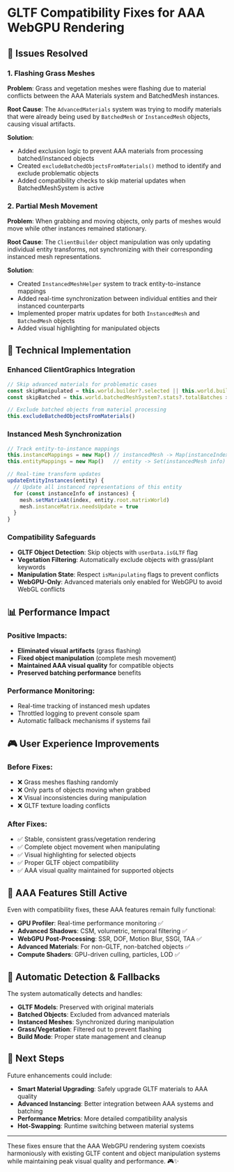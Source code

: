# GLTF Compatibility Fixes for AAA WebGPU Rendering

## 🎯 Issues Resolved

### **1. Flashing Grass Meshes**
**Problem**: Grass and vegetation meshes were flashing due to material conflicts between the AAA Materials system and BatchedMesh instances.

**Root Cause**: The `AdvancedMaterials` system was trying to modify materials that were already being used by `BatchedMesh` or `InstancedMesh` objects, causing visual artifacts.

**Solution**: 
- Added exclusion logic to prevent AAA materials from processing batched/instanced objects
- Created `excludeBatchedObjectsFromMaterials()` method to identify and exclude problematic objects
- Added compatibility checks to skip material updates when BatchedMeshSystem is active

### **2. Partial Mesh Movement** 
**Problem**: When grabbing and moving objects, only parts of meshes would move while other instances remained stationary.

**Root Cause**: The `ClientBuilder` object manipulation was only updating individual entity transforms, not synchronizing with their corresponding instanced mesh representations.

**Solution**:
- Created `InstancedMeshHelper` system to track entity-to-instance mappings  
- Added real-time synchronization between individual entities and their instanced counterparts
- Implemented proper matrix updates for both `InstancedMesh` and `BatchedMesh` objects
- Added visual highlighting for manipulated objects

## 🔧 Technical Implementation

### **Enhanced ClientGraphics Integration**
```javascript
// Skip advanced materials for problematic cases
const skipManipulated = this.world.builder?.selected || this.world.builder?.gizmoActive
const skipBatched = this.world.batchedMeshSystem?.stats?.totalBatches > 0

// Exclude batched objects from material processing
this.excludeBatchedObjectsFromMaterials()
```

### **Instanced Mesh Synchronization**
```javascript
// Track entity-to-instance mappings
this.instanceMappings = new Map() // instancedMesh -> Map(instanceIndex -> entity)  
this.entityMappings = new Map()   // entity -> Set(instancedMesh info)

// Real-time transform updates
updateEntityInstances(entity) {
  // Update all instanced representations of this entity
  for (const instanceInfo of instances) {
    mesh.setMatrixAt(index, entity.root.matrixWorld)
    mesh.instanceMatrix.needsUpdate = true
  }
}
```

### **Compatibility Safeguards**
- **GLTF Object Detection**: Skip objects with `userData.isGLTF` flag
- **Vegetation Filtering**: Automatically exclude objects with grass/plant keywords
- **Manipulation State**: Respect `isManipulating` flags to prevent conflicts
- **WebGPU-Only**: Advanced materials only enabled for WebGPU to avoid WebGL conflicts

## 📊 Performance Impact

### **Positive Impacts**:
- **Eliminated visual artifacts** (grass flashing)
- **Fixed object manipulation** (complete mesh movement)  
- **Maintained AAA visual quality** for compatible objects
- **Preserved batching performance** benefits

### **Performance Monitoring**:
- Real-time tracking of instanced mesh updates
- Throttled logging to prevent console spam
- Automatic fallback mechanisms if systems fail

## 🎮 User Experience Improvements

### **Before Fixes**:
- ❌ Grass meshes flashing randomly
- ❌ Only parts of objects moving when grabbed
- ❌ Visual inconsistencies during manipulation
- ❌ GLTF texture loading conflicts

### **After Fixes**:
- ✅ Stable, consistent grass/vegetation rendering
- ✅ Complete object movement when manipulating
- ✅ Visual highlighting for selected objects  
- ✅ Proper GLTF object compatibility
- ✅ AAA visual quality maintained for supported objects

## 🌟 AAA Features Still Active

Even with compatibility fixes, these AAA features remain fully functional:

- **GPU Profiler**: Real-time performance monitoring ✅
- **Advanced Shadows**: CSM, volumetric, temporal filtering ✅  
- **WebGPU Post-Processing**: SSR, DOF, Motion Blur, SSGI, TAA ✅
- **Advanced Materials**: For non-GLTF, non-batched objects ✅
- **Compute Shaders**: GPU-driven culling, particles, LOD ✅

## 🔄 Automatic Detection & Fallbacks

The system automatically detects and handles:

- **GLTF Models**: Preserved with original materials
- **Batched Objects**: Excluded from advanced materials
- **Instanced Meshes**: Synchronized during manipulation
- **Grass/Vegetation**: Filtered out to prevent flashing
- **Build Mode**: Proper state management and cleanup

## 🚀 Next Steps

Future enhancements could include:
- **Smart Material Upgrading**: Safely upgrade GLTF materials to AAA quality
- **Advanced Instancing**: Better integration between AAA systems and batching
- **Performance Metrics**: More detailed compatibility analysis
- **Hot-Swapping**: Runtime switching between material systems

---

These fixes ensure that the AAA WebGPU rendering system coexists harmoniously with existing GLTF content and object manipulation systems while maintaining peak visual quality and performance. 🎮✨ 